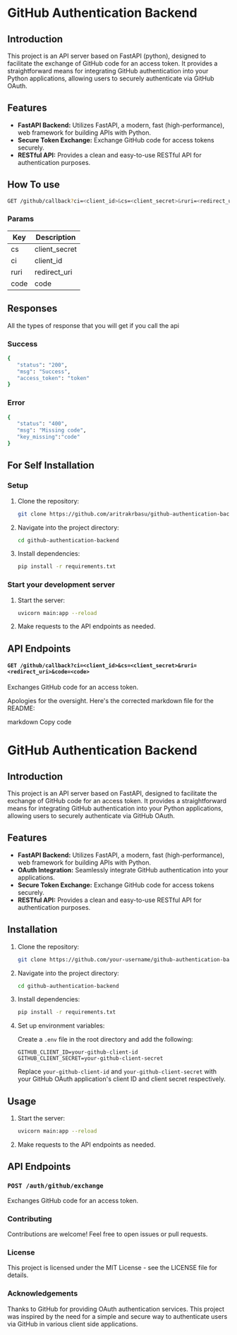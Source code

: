 # GitHub Authentication Backend

## Introduction

This project is an API server based on FastAPI (python), designed to facilitate the exchange of GitHub code for an access token. It provides a straightforward means for integrating GitHub authentication into your Python applications, allowing users to securely authenticate via GitHub OAuth.

## Features

- **FastAPI Backend:** Utilizes FastAPI, a modern, fast (high-performance), web framework for building APIs with Python.
- **Secure Token Exchange:** Exchange GitHub code for access tokens securely.
- **RESTful API:** Provides a clean and easy-to-use RESTful API for authentication purposes.

## How To use

```bash
GET /github/callback?ci=<client_id>&cs=<client_secret>&ruri=<redirect_uri>&code=<code>
```

### Params


| Key  | Description |
| ------------- | ------------- |
| cs  | client_secret  |
| ci  | client_id  |
| ruri  | redirect_uri  |
| code  | code  |

## Responses

All the types of response that you will get if you call the api

### Success

```bash
{
   "status": "200",
   "msg": "Success",
   "access_token": "token"
}
```

### Error

```bash
{
   "status": "400",
   "msg": "Missing code",
   "key_missing":"code"
}
```

## For Self Installation

### Setup

1. Clone the repository:

   ```bash
   git clone https://github.com/aritrakrbasu/github-authentication-backend.git
   ```

2. Navigate into the project directory:

   ```bash
   cd github-authentication-backend
   ```

3. Install dependencies:

   ```bash
   pip install -r requirements.txt
   ```

### Start your development server

1. Start the server:

   ```bash
   uvicorn main:app --reload
   ```

2. Make requests to the API endpoints as needed.

## API Endpoints

#### `GET /github/callback?ci=<client_id>&cs=<client_secret>&ruri=<redirect_uri>&code=<code>`

Exchanges GitHub code for an access token.



Apologies for the oversight. Here's the corrected markdown file for the README:

markdown
Copy code
# GitHub Authentication Backend

## Introduction

This project is an API server based on FastAPI, designed to facilitate the exchange of GitHub code for an access token. It provides a straightforward means for integrating GitHub authentication into your Python applications, allowing users to securely authenticate via GitHub OAuth.

## Features

- **FastAPI Backend:** Utilizes FastAPI, a modern, fast (high-performance), web framework for building APIs with Python.
- **OAuth Integration:** Seamlessly integrate GitHub authentication into your applications.
- **Secure Token Exchange:** Exchange GitHub code for access tokens securely.
- **RESTful API:** Provides a clean and easy-to-use RESTful API for authentication purposes.

## Installation

1. Clone the repository:

    ```bash
    git clone https://github.com/your-username/github-authentication-backend.git
    ```

2. Navigate into the project directory:

    ```bash
    cd github-authentication-backend
    ```

3. Install dependencies:

    ```bash
    pip install -r requirements.txt
    ```

4. Set up environment variables:

    Create a `.env` file in the root directory and add the following:

    ```plaintext
    GITHUB_CLIENT_ID=your-github-client-id
    GITHUB_CLIENT_SECRET=your-github-client-secret
    ```

    Replace `your-github-client-id` and `your-github-client-secret` with your GitHub OAuth application's client ID and client secret respectively.

## Usage

1. Start the server:

    ```bash
    uvicorn main:app --reload
    ```

2. Make requests to the API endpoints as needed.

## API Endpoints

### `POST /auth/github/exchange`

Exchanges GitHub code for an access token.

### Contributing
Contributions are welcome! Feel free to open issues or pull requests.

### License
This project is licensed under the MIT License - see the LICENSE file for details.

### Acknowledgements
Thanks to GitHub for providing OAuth authentication services.
This project was inspired by the need for a simple and secure way to authenticate users via GitHub in various client side applications.

